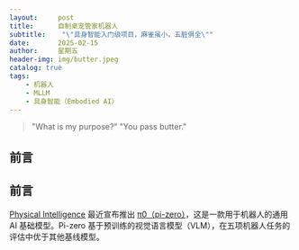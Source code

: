 ```yaml
---
layout:     post
title:      自制桌宠管家机器人
subtitle:    "\"具身智能入门级项目，麻雀虽小，五脏俱全\""
date:       2025-02-15
author:     星期五
header-img: img/butter.jpeg
catalog: true
tags:
    - 机器人 
    - MLLM
    - 具身智能（Embodied AI）
---
```


> "What is my purpose?" "You pass butter."

## 前言

## 前言

[Physical Intelligence](https://www.physicalintelligence.company/) 最近宣布推出 [π0（pi-zero）](https://www.physicalintelligence.company/blog/pi0)，这是一款用于机器人的通用 AI 基础模型。Pi-zero 基于预训练的视觉语言模型（VLM），在五项机器人任务的评估中优于其他基线模型。
